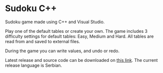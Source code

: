 # Sudoku C++
Sudoku game made using C++ and Visual Studio.

Play one of the default tables or create your own. The game includes 3 difficulty settings for default tables: Easy, Medium and Hard.
All tables are read from and saved to external files.

During the game you can write values, and undo or redo.

Latest release and source code can be downloaded on [this link](https://github.com/mmmdule/Sudoku-CPP/releases/tag/test-release).
The current release language is Serbian.
